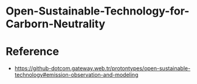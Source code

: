 # Open-Sustainable-Technology-for-Carborn-Neutrality







# Reference
- https://github-dotcom.gateway.web.tr/protontypes/open-sustainable-technology#emission-observation-and-modeling
